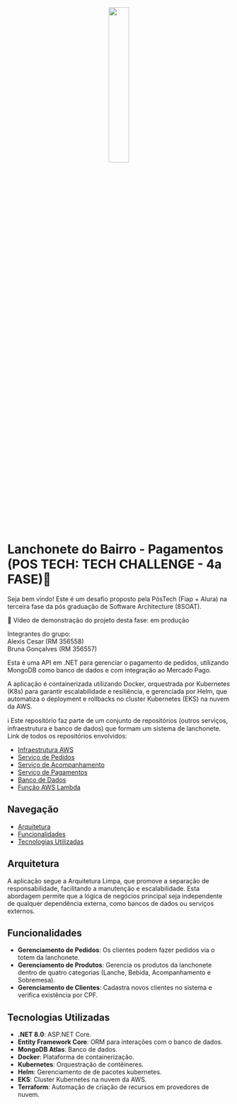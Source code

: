 <div align="center">
<img src="https://github.com/user-attachments/assets/208a0ebb-ca7c-4b0b-9f68-0b35050a9880" width="30%" />
</div>

# Lanchonete do Bairro - Pagamentos (POS TECH: TECH CHALLENGE - 4a FASE)🚀

Seja bem vindo! Este é um desafio proposto pela PósTech (Fiap + Alura) na terceira fase da pós graduação de Software Architecture (8SOAT).

📼 Vídeo de demonstração do projeto desta fase: em produção

Integrantes do grupo:<br>
Alexis Cesar (RM 356558)<br>
Bruna Gonçalves (RM 356557)

Esta é uma API em .NET para gerenciar o pagamento de pedidos, utilizando MongoDB como banco de dados e com integração ao Mercado Pago.

A aplicação é containerizada utilizando Docker, orquestrada por Kubernetes (K8s) para garantir escalabilidade e resiliência, e gerenciada por Helm, que automatiza o deployment e rollbacks no cluster Kubernetes (EKS) na nuvem da AWS.

ℹ️ Este repositório faz parte de um conjunto de repositórios (outros serviços, infraestrutura e banco de dados) que formam um sistema de lanchonete. Link de todos os repositórios envolvidos:
- [Infraestrutura AWS](https://github.com/BrunaPisera/postech-tc-infraestrutura)
- [Serviço de Pedidos](https://github.com/BrunaPisera/postech-tc-pedidos)
- [Serviço de Acompanhamento](https://github.com/BrunaPisera/postech-tc-acompanhamento)
- [Serviço de Pagamentos](https://github.com/BrunaPisera/postech-tc-pagamentos)
- [Banco de Dados](https://github.com/BrunaPisera/postech-tc-dbs)
- [Função AWS Lambda](https://github.com/BrunaPisera/postech-tc-lambda)

## Navegação
- [Arquitetura](#arquitetura)
- [Funcionalidades](#funcionalidades)
- [Tecnologias Utilizadas](#tecnologias-utilizadas)

## Arquitetura

A aplicação segue a Arquitetura Limpa, que promove a separação de responsabilidade, facilitando a manutenção e escalabilidade. Esta abordagem permite que a lógica de negócios principal seja independente de qualquer dependência externa, como bancos de dados ou serviços externos.

## Funcionalidades
 
- **Gerenciamento de Pedidos**: Os clientes podem fazer pedidos via o totem da lanchonete.
- **Gerenciamento de Produtos**: Gerencia os produtos da lanchonete dentro de quatro categorias (Lanche, Bebida, Acompanhamento e Sobremesa).
- **Gerenciamento de Clientes**: Cadastra novos clientes no sistema e verifica existência por CPF.

## Tecnologias Utilizadas
 
- **.NET 8.0**: ASP.NET Core.
- **Entity Framework Core**: ORM para interações com o banco de dados.
- **MongoDB Atlas**: Banco de dados.
- **Docker**: Plataforma de containerização.
- **Kubernetes**: Orquestração de contêineres.
- **Helm**: Gerenciamento de de pacotes kubernetes.
- **EKS**: Cluster Kubernetes na nuvem da AWS.
- **Terraform**: Automação de criação de recursos em provedores de nuvem.
